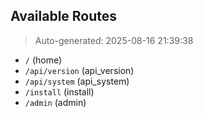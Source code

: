 ## Available Routes

> Auto-generated: 2025-08-16 21:39:38

- `/` (home)
- `/api/version` (api_version)
- `/api/system` (api_system)
- `/install` (install)
- `/admin` (admin)

